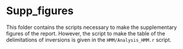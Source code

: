 # Supp_figures

This folder contains the scripts necessary to make the supplementary figures of the report. However, the script to make the table of the delimitations of inversions is given in the `HMM/Analysis_HMM.r` script.
